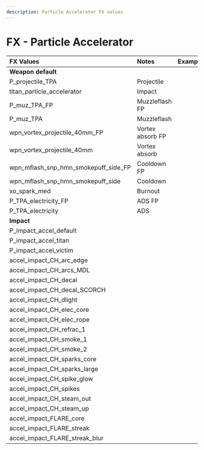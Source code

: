 ```yaml
---
description: Particle Accelerator FX values
---
```


# FX - Particle Accelerator

| FX Values | Notes | Examples |
| :--- | :--- | :--- |
| **Weapon default** |  |  |
| P\_projectile\_TPA | Projectile |  |
| titan\_particle\_accelerator | Impact |  |
| P\_muz\_TPA\_FP | Muzzleflash FP |  |
| P\_muz\_TPA | Muzzleflash |  |
| wpn\_vortex\_projectile\_40mm\_FP | Vortex absorb FP |  |
| wpn\_vortex\_projectile\_40mm | Vortex absorb |  |
| wpn\_mflash\_snp\_hmn\_smokepuff\_side\_FP | Cooldown FP |  |
| wpn\_mflash\_snp\_hmn\_smokepuff\_side | Cooldown |  |
| xo\_spark\_med | Burnout |  |
| P\_TPA\_electricity\_FP | ADS FP |  |
| P\_TPA\_electricity | ADS |  |
| **Impact** |  |  |
| P\_impact\_accel\_default |  |  |
| P\_impact\_accel\_titan |  |  |
| P\_impact\_accel\_victim |  |  |
| accel\_impact\_CH\_arc\_edge |  |  |
| accel\_impact\_CH\_arcs\_MDL |  |  |
| accel\_impact\_CH\_decal |  |  |
| accel\_impact\_CH\_decal\_SCORCH |  |  |
| accel\_impact\_CH\_dlight |  |  |
| accel\_impact\_CH\_elec\_core |  |  |
| accel\_impact\_CH\_elec\_rope |  |  |
| accel\_impact\_CH\_refrac\_1 |  |  |
| accel\_impact\_CH\_smoke\_1 |  |  |
| accel\_impact\_CH\_smoke\_2 |  |  |
| accel\_impact\_CH\_sparks\_core |  |  |
| accel\_impact\_CH\_sparks\_large |  |  |
| accel\_impact\_CH\_spike\_glow |  |  |
| accel\_impact\_CH\_spikes |  |  |
| accel\_impact\_CH\_steam\_out |  |  |
| accel\_impact\_CH\_steam\_up |  |  |
| accel\_impact\_FLARE\_core |  |  |
| accel\_impact\_FLARE\_streak |  |  |
| accel\_impact\_FLARE\_streak\_blur |  |  |


